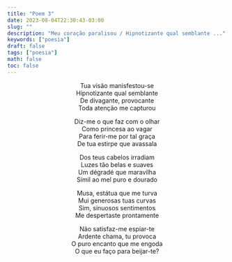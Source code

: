```yaml
---
title: "Poem 3"
date: 2023-08-04T22:30:43-03:00
slug: ""
description: "Meu coração paralisou / Hipnotizante qual semblante ..."
keywords: ["poesia"]
draft: false
tags: ["poesia"]
math: false
toc: false
---
```


<div style="text-align: center">
Tua visão manisfestou-se<br>
Hipnotizante qual semblante<br>
De divagante, provocante<br>
Toda atenção me capturou<br>

Diz-me o que faz com o olhar<br>
Como princesa ao vagar<br>
Para ferir-me por tal graça<br>
De tua estirpe que avassala<br>

Dos teus cabelos irradiam<br>
Luzes tão belas e suaves<br>
Um dégradé que maravilha<br>
Símil ao mel puro e dourado<br>

Musa, estátua que me turva<br>
Mui generosas tuas curvas<br>
Sim, sinuosos sentimentos<br>
Me despertaste prontamente<br>

Não satisfaz-me espiar-te<br>
Ardente chama, tu provoca<br>
O puro encanto que me engoda<br>
O que eu faço para beijar-te?<br>
</div>
